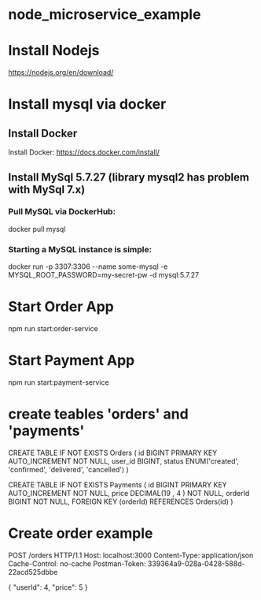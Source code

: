 # node_microservice_example

# Install Nodejs
https://nodejs.org/en/download/

# Install mysql via docker

## Install Docker
Install Docker: https://docs.docker.com/install/

## Install MySql 5.7.27 (library mysql2 has problem with MySql 7.x)

### Pull MySQL via DockerHub:
docker pull mysql

### Starting a MySQL instance is simple:
docker run -p 3307:3306 --name some-mysql -e MYSQL_ROOT_PASSWORD=my-secret-pw -d mysql:5.7.27


# Start Order App
npm run start:order-service

# Start Payment App
npm run start:payment-service

# create teables 'orders' and 'payments'

CREATE TABLE IF NOT EXISTS Orders (
    id BIGINT PRIMARY KEY AUTO_INCREMENT NOT NULL,
    user_id BIGINT,
    status ENUM('created', 'confirmed', 'delivered', 'cancelled')
)

CREATE TABLE IF NOT EXISTS Payments (
    id BIGINT PRIMARY KEY AUTO_INCREMENT NOT NULL,
    price DECIMAL(19 , 4 ) NOT NULL,
    orderId BIGINT NOT NULL,
    FOREIGN KEY (orderId) REFERENCES Orders(id)
)

# Create order example 
POST /orders HTTP/1.1
Host: localhost:3000
Content-Type: application/json
Cache-Control: no-cache
Postman-Token: 339364a9-028a-0428-588d-22acd525dbbe

{
	"userId": 4,
	"price": 5
}
